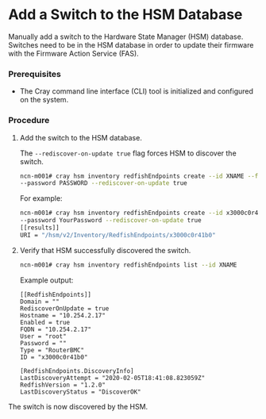 # Add a Switch to the HSM Database

Manually add a switch to the Hardware State Manager \(HSM\) database. Switches need to be in the HSM database in order to update their firmware with the Firmware Action Service \(FAS\).

### Prerequisites

-   The Cray command line interface \(CLI\) tool is initialized and configured on the system.


### Procedure


1.  Add the switch to the HSM database.

    The `--rediscover-on-update true` flag forces HSM to discover the switch.

    ```bash
    ncn-m001# cray hsm inventory redfishEndpoints create --id XNAME --fqdn IP_ADDRESS --user USERNAME \
    --password PASSWORD --rediscover-on-update true
    ```

    For example:

    ```bash
    ncn-m001# cray hsm inventory redfishEndpoints create --id x3000c0r41b0 --fqdn 10.254.2.17 --user root \
    --password YourPassword --rediscover-on-update true
    [[results]]
    URI = "/hsm/v2/Inventory/RedfishEndpoints/x3000c0r41b0"
    ```

2.  Verify that HSM successfully discovered the switch.

    ```bash
    ncn-m001# cray hsm inventory redfishEndpoints list --id XNAME
    ```

    Example output:

    ```
    [[RedfishEndpoints]]
    Domain = ""
    RediscoverOnUpdate = true
    Hostname = "10.254.2.17"
    Enabled = true
    FQDN = "10.254.2.17"
    User = "root"
    Password = ""
    Type = "RouterBMC"
    ID = "x3000c0r41b0"

    [RedfishEndpoints.DiscoveryInfo]
    LastDiscoveryAttempt = "2020-02-05T18:41:08.823059Z"
    RedfishVersion = "1.2.0"
    LastDiscoveryStatus = "DiscoverOK"
    ```

The switch is now discovered by the HSM.

